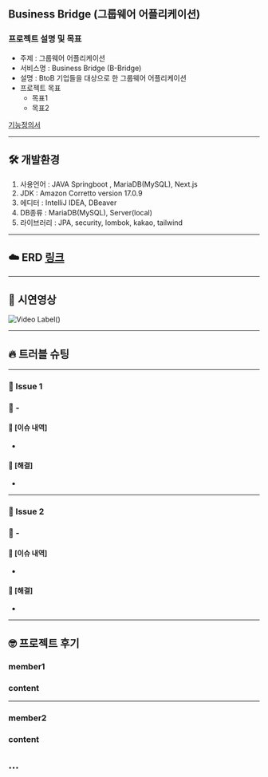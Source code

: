 ## Business Bridge (그룹웨어 어플리케이션)

### 프로젝트 설명 및 목표

- 주제 : 그룹웨어 어플리케이션
- 서비스명 : Business Bridge (B-Bridge)
- 설명 : BtoB 기업들을 대상으로 한 그룹웨어 어플리케이션
- 프로젝트 목표
  - 목표1
  - 목표2


[기능정의서](https://docs.google.com/document/d/1SKN7oiC1O_MHYZi1-Es0j824DlkDqaOjctQWCsYJvlA/edit)

---

## 🛠 개발환경

1. 사용언어 : JAVA Springboot , MariaDB(MySQL), Next.js
2. JDK : Amazon Corretto version 17.0.9
3. 에디터 : IntelliJ IDEA, DBeaver
4. DB종류 : MariaDB(MySQL), Server(local)
5. 라이브러리 : JPA, security, lombok, kakao, tailwind


---

## ☁️ ERD [링크]()



---

## 👀 시연영상

![Video Label]()()

---

## 🔥 트러블 슈팅

---

### 🚨 Issue 1
### 🚧 -


#### 💭 [이슈 내역]

-


#### 🚥 [해결]

-

---

### 🚨 Issue 2
### 🚧 -

#### 💭 [이슈 내역]

-

#### 🚥 [해결]

-

---

## 🤓 프로젝트 후기

### member1
### content

---

### member2
### content
...
---
